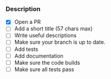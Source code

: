 <!--
How to write a good pull request?

Read https://github.com/containous/traefik/blob/master/.github/how-to-write-a-good-pull-request.md.

And the contributing guide: https://github.com/containous/traefik/blob/master/.github/CONTRIBUTING.md.
-->

### Description

<!--
Briefly describe the pull request in a few paragraphs.
-->

<!--
 PLEASE, DON'T REMOVE THIS CHECKLIST AND COMPLETE IT.
 -->
- [x] Open a PR
- [ ] Add a short title (57 chars max)
- [ ] Write useful descriptions
- [ ] Make sure your branch is up to date.
- [ ] Add tests
- [ ] Add documentation
- [ ] Make sure the code builds
- [ ] Make sure all tests pass
